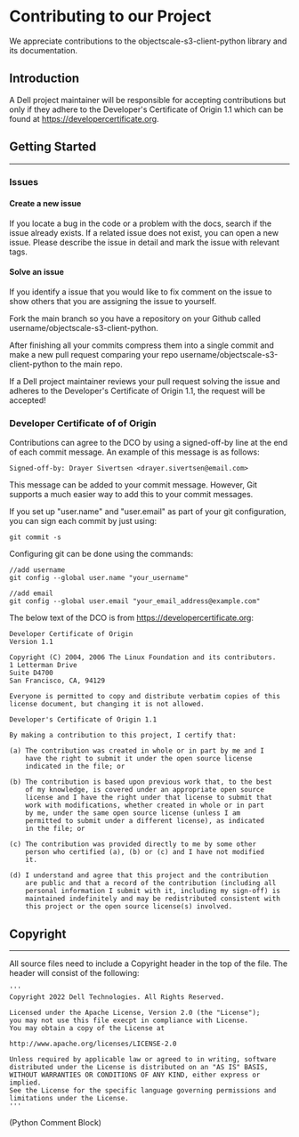 # Contributing to our Project
We appreciate contributions to the objectscale-s3-client-python library and its documentation.

## Introduction

A Dell project maintainer will be responsible for accepting contributions but only if they adhere to the Developer's Certificate of Origin 1.1 which can be found at https://developercertificate.org. 

## Getting Started
---
### Issues
#### Create a new issue
If you locate a bug in the code or a problem with the docs, search if the issue already exists. If a related issue does not exist, you can open a new issue. Please describe the issue in detail and mark the issue with relevant tags.

#### Solve an issue
If you identify a issue that you would like to fix comment on the issue to show others that you are assigning the issue to yourself.

Fork the main branch so you have a repository on your Github called username/objectscale-s3-client-python.

After finishing all your commits compress them into a single commit and make a new pull request comparing your repo username/objectscale-s3-client-python to the main repo. 

If a Dell project maintainer reviews your pull request solving the issue and adheres to the Developer's Certificate of Origin 1.1, the request will be accepted!

### Developer Certificate of of Origin
Contributions can agree to the DCO by using a signed-off-by line at the end of each commit message. An example of this message is as follows:

```
Signed-off-by: Drayer Sivertsen <drayer.sivertsen@email.com>
```

This message can be added to your commit message. However, Git supports a much easier way to add this to your commit messages. 

If you set up "user.name" and "user.email" as part of your git configuration, you can sign each commit by just using: 
```
git commit -s
```

Configuring git can be done using the commands:
```
//add username
git config --global user.name "your_username"

//add email
git config --global user.email "your_email_address@example.com"
```

The below text of the DCO is from https://developercertificate.org:
```
Developer Certificate of Origin
Version 1.1

Copyright (C) 2004, 2006 The Linux Foundation and its contributors.
1 Letterman Drive
Suite D4700
San Francisco, CA, 94129

Everyone is permitted to copy and distribute verbatim copies of this
license document, but changing it is not allowed.

Developer's Certificate of Origin 1.1

By making a contribution to this project, I certify that:

(a) The contribution was created in whole or in part by me and I
    have the right to submit it under the open source license
    indicated in the file; or

(b) The contribution is based upon previous work that, to the best
    of my knowledge, is covered under an appropriate open source
    license and I have the right under that license to submit that
    work with modifications, whether created in whole or in part
    by me, under the same open source license (unless I am
    permitted to submit under a different license), as indicated
    in the file; or

(c) The contribution was provided directly to me by some other
    person who certified (a), (b) or (c) and I have not modified
    it.

(d) I understand and agree that this project and the contribution
    are public and that a record of the contribution (including all
    personal information I submit with it, including my sign-off) is
    maintained indefinitely and may be redistributed consistent with
    this project or the open source license(s) involved.
```


## Copyright
---
All source files need to include a Copyright header in the top of the file. The header will consist of the following:
```
'''
Copyright 2022 Dell Technologies. All Rights Reserved.

Licensed under the Apache License, Version 2.0 (the "License");
you may not use this file execpt in compliance with License.
You may obtain a copy of the License at

http://www.apache.org/licenses/LICENSE-2.0

Unless required by applicable law or agreed to in writing, software
distributed under the License is distributed on an "AS IS" BASIS,
WITHOUT WARRANTIES OR CONDITIONS OF ANY KIND, either express or implied. 
See the License for the specific language governing permissions and
limitations under the License.
'''
```
(Python Comment Block)